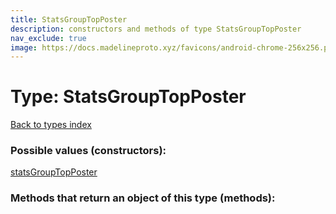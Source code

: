 ```yaml
---
title: StatsGroupTopPoster
description: constructors and methods of type StatsGroupTopPoster
nav_exclude: true
image: https://docs.madelineproto.xyz/favicons/android-chrome-256x256.png
---
```

# Type: StatsGroupTopPoster
[Back to types index](index.html)



### Possible values (constructors):

[statsGroupTopPoster](/API_docs/constructors/statsGroupTopPoster.html)  



### Methods that return an object of this type (methods):



